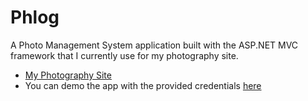 # Phlog
A Photo Management System application built with the ASP.NET MVC framework that I currently use for my photography site.

- [My Photography Site](http://www.samphal.com)
- You can demo the app with the provided credentials [here](http://phlogdemo.samphal.com/admin)

